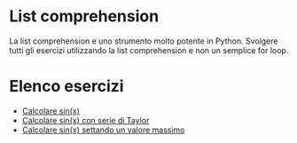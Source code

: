 # List comprehension 
La list comprehension e uno strumento molto potente in Python. Svolgere tutti gli esercizi utilizzando la list comprehension e non un semplice for loop. 

# Elenco esercizi 


- [Calcolare sin(x)](./sin(x)/)
- [Calcolare sin(x) con serie di Taylor](./sin(x)_taylor/)
- [Calcolare sin(x) settando un valore massimo](./sin(x)_troncato/)